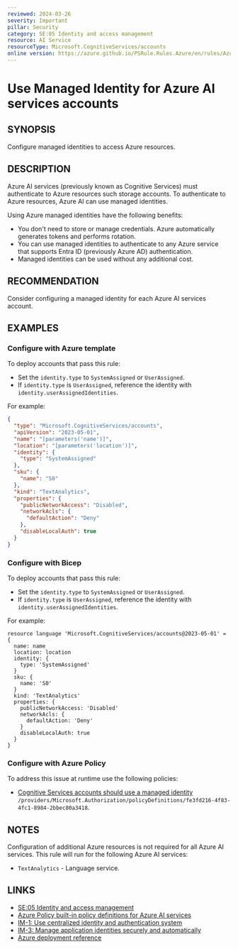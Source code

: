 ```yaml
---
reviewed: 2024-03-26
severity: Important
pillar: Security
category: SE:05 Identity and access management
resource: AI Service
resourceType: Microsoft.CognitiveServices/accounts
online version: https://azure.github.io/PSRule.Rules.Azure/en/rules/Azure.AI.ManagedIdentity/
---
```


# Use Managed Identity for Azure AI services accounts

## SYNOPSIS

Configure managed identities to access Azure resources.

## DESCRIPTION

Azure AI services (previously known as Cognitive Services) must authenticate to Azure resources such storage accounts.
To authenticate to Azure resources, Azure AI can use managed identities.

Using Azure managed identities have the following benefits:

- You don't need to store or manage credentials.
  Azure automatically generates tokens and performs rotation.
- You can use managed identities to authenticate to any Azure service that supports Entra ID (previously Azure AD) authentication.
- Managed identities can be used without any additional cost.

## RECOMMENDATION

Consider configuring a managed identity for each Azure AI services account.

## EXAMPLES

### Configure with Azure template

To deploy accounts that pass this rule:

- Set the `identity.type` to `SystemAssigned` or `UserAssigned`.
- If `identity.type` is `UserAssigned`, reference the identity with `identity.userAssignedIdentities`.

For example:

```json
{
  "type": "Microsoft.CognitiveServices/accounts",
  "apiVersion": "2023-05-01",
  "name": "[parameters('name')]",
  "location": "[parameters('location')]",
  "identity": {
    "type": "SystemAssigned"
  },
  "sku": {
    "name": "S0"
  },
  "kind": "TextAnalytics",
  "properties": {
    "publicNetworkAccess": "Disabled",
    "networkAcls": {
      "defaultAction": "Deny"
    },
    "disableLocalAuth": true
  }
}
```

### Configure with Bicep

To deploy accounts that pass this rule:

- Set the `identity.type` to `SystemAssigned` or `UserAssigned`.
- If `identity.type` is `UserAssigned`, reference the identity with `identity.userAssignedIdentities`.

For example:

```bicep
resource language 'Microsoft.CognitiveServices/accounts@2023-05-01' = {
  name: name
  location: location
  identity: {
    type: 'SystemAssigned'
  }
  sku: {
    name: 'S0'
  }
  kind: 'TextAnalytics'
  properties: {
    publicNetworkAccess: 'Disabled'
    networkAcls: {
      defaultAction: 'Deny'
    }
    disableLocalAuth: true
  }
}
```

<!-- external:avm avm/res/cognitive-services/account managedIdentities -->

### Configure with Azure Policy

To address this issue at runtime use the following policies:

- [Cognitive Services accounts should use a managed identity](https://github.com/Azure/azure-policy/blob/master/built-in-policies/policyDefinitions/Cognitive%20Services/ManagedIdentity_Audit.json)
  `/providers/Microsoft.Authorization/policyDefinitions/fe3fd216-4f83-4fc1-8984-2bbec80a3418`.

## NOTES

Configuration of additional Azure resources is not required for all Azure AI services.
This rule will run for the following Azure AI services:

- `TextAnalytics` - Language service.

## LINKS

- [SE:05 Identity and access management](https://learn.microsoft.com/azure/well-architected/security/identity-access#resource-identity)
- [Azure Policy built-in policy definitions for Azure AI services](https://learn.microsoft.com/azure/ai-services/policy-reference)
- [IM-1: Use centralized identity and authentication system](https://learn.microsoft.com/security/benchmark/azure/baselines/cognitive-services-security-baseline#im-1-use-centralized-identity-and-authentication-system)
- [IM-3: Manage application identities securely and automatically](https://learn.microsoft.com/security/benchmark/azure/baselines/cognitive-services-security-baseline#im-3-manage-application-identities-securely-and-automatically)
- [Azure deployment reference](https://learn.microsoft.com/azure/templates/microsoft.cognitiveservices/accounts)
